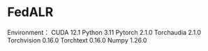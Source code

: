 # FedALR
Environment：
CUDA 12.1
Python 3.11
Pytorch 2.1.0
Torchaudia 2.1.0
Torchvision 0.16.0
Torchtext 0.16.0
Numpy 1.26.0
